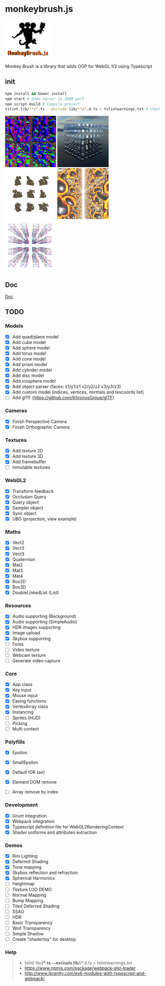 # monkeybrush.js
![Logo](logo.png)

Monkey Brush is a library that adds OOP for WebGL 1/2 using Typescript

## init
```bash
npm install && bower install
npm start # Open server in 3000 port
npm script build # Compile project
tslint lib/**/*.ts --exclude lib/**/*.d.ts > tslintwarnings.txt # Check TSlint rules
```
<div style="width: 100%">
    <img src="descarga.png" width="33%" />
    <img src="descarga (1).png" width="33%" />
    <img src="descarga (2).png" width="33%" />
    <img src="descarga (3).png" width="33%" />
    <img src="descarga (4).png" width="33%" />
</div>

## Doc
<a href="./tutorials.md">Doc</a>

## TODO

### Models
- [x] Add quad/plane model
- [x] Add cube model
- [x] Add sphere model
- [x] Add torus model
- [x] Add cone model
- [x] Add prism model
- [x] Add cylinder model
- [x] Add disc model
- [x] Add icosphere model
- [x] Add object parser (faces: x1/y1/z1 x2/y2/z2 x3/y3/z3)
- [x] Add custom model (indices, vertices, normals and texcoords list)
- [ ] Add glTF (https://github.com/KhronosGroup/glTF)

### Cameras
- [x] Finish Perspective Camera
- [x] Finish Orthographic Camera

### Textures
- [x] Add texture 2D
- [x] Add texture 3D
- [x] Add framebuffer
- [ ] Inmutable textures

### WebGL2
- [x] Transform feedback
- [x] Occlusion Query
- [x] Query object
- [x] Sampler object
- [x] Sync object
- [x] UBO (projection, view example)

### Maths
- [x] Vect2
- [x] Vect3
- [x] Vect3
- [x] Quaternion
- [x] Mat2
- [x] Mat3
- [x] Mat4
- [x] Box2D
- [x] Box3D
- [x] DoubleLinkedList (List)

### Resources
- [x] Audio supporting (Background)
- [x] Audio supporting (SimpleAudio)
- [x] HDR images supporting
- [x] Image upload
- [x] Skybox supporting
- [ ] Fonts
- [ ] Video texture
- [ ] Webcam texture
- [ ] Generate video capture

### Core
- [x] App class
- [x] Key input
- [x] Mouse input
- [x] Easing functions
- [x] VertexArray class
- [x] Instancing
- [ ] Sprites (HUD)
- [ ] Picking
- [ ] Multi context

### Polyfills
- [x] Epsilon
- [x] SmallEpsilon
- [x] Default IOR (air)
- [x] Element DOM remove
- [ ] Array remove by index


### Development
- [x] Grunt integration
- [x] Webpack integration
- [x] Typescript definition file for WebGL2RenderingContext
- [x] Shader uniforms and attributes extraction

### Demos
- [x] Rim Lighting
- [x] Deferred Shading
- [x] Tone mapping
- [x] Skybox reflection and refraction
- [x] Spherical Harmonics
- [ ] Heightmap
- [ ] Texture LOD DEMO
- [ ] Normal Mapping
- [ ] Bump Mapping
- [ ] Tiled Deferred Shading
- [ ] SSAO
- [ ] HDR
- [ ] Basic Transparency
- [ ] Woit Transparency
- [ ] Simple Shadow
- [ ] Create "shadertoy" for desktop

### Help
> - tslint lib/**/*.ts --exclude lib/**/*.d.ts > tslintwarnings.txt
> - https://www.npmjs.com/package/webpack-glsl-loader
> - http://www.jbrantly.com/es6-modules-with-typescript-and-webpack/
